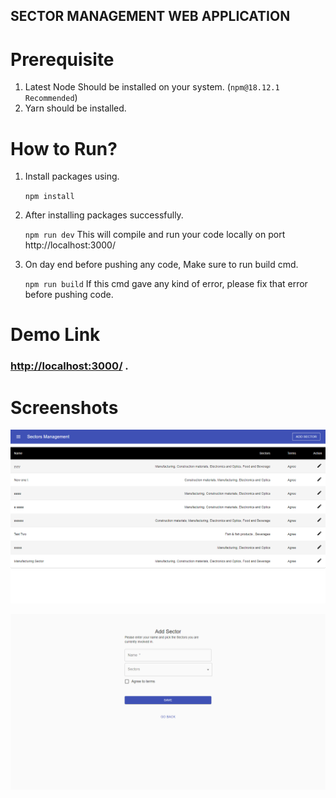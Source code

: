 ## SECTOR MANAGEMENT WEB APPLICATION

# Prerequisite

1. Latest Node Should be installed on your system. (`npm@18.12.1 Recommended`)
2. Yarn should be installed.

# How to Run?

1. Install packages using.

   `npm install`

2. After installing packages successfully.

   `npm run dev`
   This will compile and run your code locally on port http://localhost:3000/

3. On day end before pushing any code, Make sure to run build cmd.

   `npm run build`
   If this cmd gave any kind of error, please fix that error before pushing code.

# Demo Link

### [http://localhost:3000/](http://localhost:3000/) .

# Screenshots

![HomePage](https://github.com/MuhammadBilalQamar/reactjs-vercel-deploy/blob/main/Client/screenshots/home.png)

![AddSector](https://github.com/MuhammadBilalQamar/reactjs-vercel-deploy/blob/main/Client/screenshots/addSector.png)
